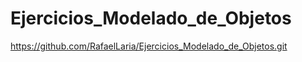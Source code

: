 # Ejercicios_Modelado_de_Objetos

https://github.com/RafaelLaria/Ejercicios_Modelado_de_Objetos.git
